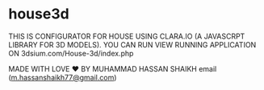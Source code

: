 # house3d
THIS IS CONFIGURATOR FOR HOUSE USING CLARA.IO (A JAVASCRPT LIBRARY FOR 3D MODELS).
YOU CAN RUN VIEW RUNNING APPLICATION ON 3dsium.com/House-3d/index.php

MADE WITH LOVE ❤ BY MUHAMMAD HASSAN SHAIKH 
email (m.hassanshaikh77@gmail.com)
